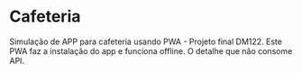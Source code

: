 # Cafeteria
Simulação de APP para cafeteria usando PWA - Projeto final DM122. Este PWA faz a instalação do app e funciona offline. O detalhe que não consome API.



